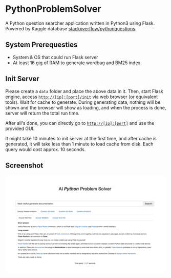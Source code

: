 # PythonProblemSolver
A Python question searcher application written in Python3 using Flask. Powered by Kaggle database [stackoverflow/pythonquestions](https://www.kaggle.com/stackoverflow/pythonquestions).

## System Prerequesties

- System & OS that could run Flask server
- At least 16 gig of RAM to generate wordbag and BM25 index.

## Init Server

Please create a `data` folder and place the above data in it. Then, start Flask engine, access [`http://[ip]:[port]/init`](http://127.0.0.1:2345/init) via web browser (or equivalent tools). Wait for cache to generate. During generating data, nothing will be shown and the browser will show as loading, and when the process is done, server will return the total run time.

After all's done, you can directly go to [`http://[ip]:[port]`](http://127.0.0.1:2345) and use the provided GUI.

It might take 10 minutes to init server at the first time, and after cache is generated, it will take less than 1 minute to load cache from disk. Each query would cost approx. 10 seconds.

## Screenshot

![Main Page](image/main.png)

